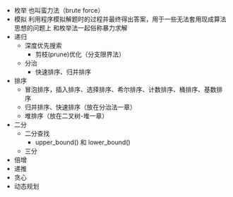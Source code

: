 - 枚举
  也叫蛮力法（brute force）
- 模拟
  利用程序模拟解题时的过程并最终得出答案，用于一些无法套用现成算法思想的问题上
  和枚举法一起俗称暴力求解
- 递归
  - 深度优先搜索
    - 剪枝(prune)优化（分支限界法）
  - 分治
    - 快速排序、归并排序
- 排序
  - 冒泡排序，插入排序、选择排序、希尔排序、计数排序、桶排序、基数排序
  - 归并排序、快速排序（放在分治法一章）
  - 堆排序（放在二叉树-堆一章）
- 二分
  - 二分查找
    - upper_bound() 和 lower_bound()
  - 三分
- 倍增
- 递推
- 贪心
- 动态规划